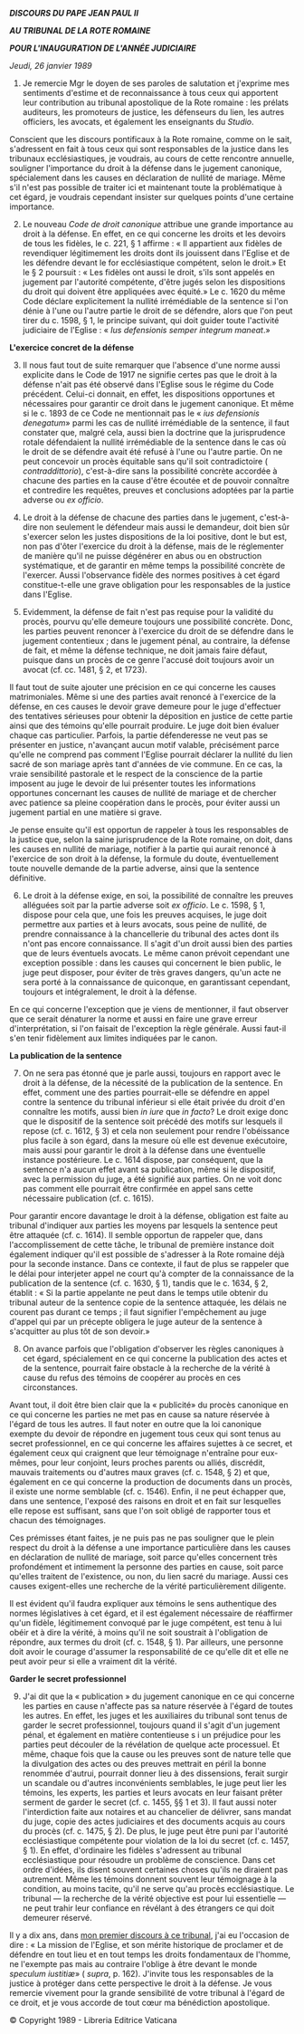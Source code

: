 ***DISCOURS DU PAPE JEAN PAUL II***

***AU TRIBUNAL DE LA ROTE ROMAINE***

***POUR L'INAUGURATION DE L'ANNÉE JUDICIAIRE***

*Jeudi, 26 janvier 1989*

1. Je remercie Mgr le doyen de ses paroles de salutation et j'exprime mes sentiments d'estime et de reconnaissance à tous ceux qui apportent leur contribution au tribunal apostolique de la Rote romaine : les prélats auditeurs, les promoteurs de justice, les défenseurs du lien, les autres officiers, les avocats, et également les enseignants du *Studio*.

Conscient que les discours pontificaux à la Rote romaine, comme on le sait, s'adressent en fait à tous ceux qui sont responsables de la justice dans les tribunaux ecclésiastiques, je voudrais, au cours de cette rencontre annuelle, souligner l'importance du droit à la défense dans le jugement canonique, spécialement dans les causes en déclaration de nullité de mariage. Même s'il n'est pas possible de traiter ici et maintenant toute la problématique à cet égard, je voudrais cependant insister sur quelques points d'une certaine importance.

2. Le nouveau *Code de droit canonique* attribue une grande importance au droit à la défense. En effet, en ce qui concerne les droits et les devoirs de tous les fidèles, le c. 221, § 1 affirme : « Il appartient aux fidèles de revendiquer légitimement les droits dont ils jouissent dans l'Eglise et de les défendre devant le for ecclésiastique compétent, selon le droit.» Et le § 2 poursuit : « Les fidèles ont aussi le droit, s'ils sont appelés en jugement par l'autorité compétente, d'être jugés selon les dispositions du droit qui doivent être appliquées avec équité.» Le c. 1620 du même Code déclare explicitement la nullité irrémédiable de la sentence si l'on dénie à l'une ou l'autre partie le droit de se défendre, alors que l'on peut tirer du c. 1598, § 1, le principe suivant, qui doit guider toute l'activité judiciaire de l'Eglise : « *Ius defensionis semper integrum maneat*.»

**L'exercice concret de la défense**

3. Il nous faut tout de suite remarquer que l'absence d'une norme aussi explicite dans le Code de 1917 ne signifie certes pas que le droit à la défense n'ait pas été observé dans l'Eglise sous le régime du Code précédent. Celui-ci donnait, en effet, les dispositions opportunes et nécessaires pour garantir ce droit dans le jugement canonique. Et même si le c. 1893 de ce Code ne mentionnait pas le « *ius defensionis denegatum*» parmi les cas de nullité irrémédiable de la sentence, il faut constater que, malgré cela, aussi bien la doctrine que la jurisprudence rotale défendaient la nullité irrémédiable de la sentence dans le cas où le droit de se défendre avait été refusé à l'une ou l'autre partie. On ne peut concevoir un procès équitable sans qu'il soit contradictoire ( *contraddittorio*), c'est-à-dire sans la possibilité concrète accordée à chacune des parties en la cause d'être écoutée et de pouvoir connaître et contredire les requêtes, preuves et conclusions adoptées par la partie adverse ou *ex officio*.

4. Le droit à la défense de chacune des parties dans le jugement, c'est-à-dire non seulement le défendeur mais aussi le demandeur, doit bien sûr s'exercer selon les justes dispositions de la loi positive, dont le but est, non pas d'ôter l'exercice du droit à la défense, mais de le réglementer de manière qu'il ne puisse dégénérer en abus ou en obstruction systématique, et de garantir en même temps la possibilité concrète de l'exercer. Aussi l'observance fidèle des normes positives à cet égard constitue-t-elle une grave obligation pour les responsables de la justice dans l'Eglise.

5. Evidemment, la défense de fait n'est pas requise pour la validité du procès, pourvu qu'elle demeure toujours une possibilité concrète. Donc, les parties peuvent renoncer à l'exercice du droit de se défendre dans le jugement contentieux ; dans le jugement pénal, au contraire, la défense de fait, et même la défense technique, ne doit jamais faire défaut, puisque dans un procès de ce genre l'accusé doit toujours avoir un avocat (cf. cc. 1481, § 2, et 1723).

Il faut tout de suite ajouter une précision en ce qui concerne les causes matrimoniales. Même si une des parties avait renoncé à l'exercice de la défense, en ces causes le devoir grave demeure pour le juge d'effectuer des tentatives sérieuses pour obtenir la déposition en justice de cette partie ainsi que des témoins qu'elle pourrait produire. Le juge doit bien évaluer chaque cas particulier. Parfois, la partie défenderesse ne veut pas se présenter en justice, n'avançant aucun motif valable, précisément parce qu'elle ne comprend pas comment l'Eglise pourrait déclarer la nullité du lien sacré de son mariage après tant d'années de vie commune. En ce cas, la vraie sensibilité pastorale et le respect de la conscience de la partie imposent au juge le devoir de lui présenter toutes les informations opportunes concernant les causes de nullité de mariage et de chercher avec patience sa pleine coopération dans le procès, pour éviter aussi un jugement partial en une matière si grave.

Je pense ensuite qu'il est opportun de rappeler à tous les responsables de la justice que, selon la saine jurisprudence de la Rote romaine, on doit, dans les causes en nullité de mariage, notifier à la partie qui aurait renoncé à l'exercice de son droit à la défense, la formule du doute, éventuellement toute nouvelle demande de la partie adverse, ainsi que la sentence définitive.

6. Le droit à la défense exige, en soi, la possibilité de connaître les preuves alléguées soit par la partie adverse soit *ex officio*. Le c. 1598, § 1, dispose pour cela que, une fois les preuves acquises, le juge doit permettre aux parties et à leurs avocats, sous peine de nullité, de prendre connaissance à la chancellerie du tribunal des actes dont ils n'ont pas encore connaissance. Il s'agit d'un droit aussi bien des parties que de leurs éventuels avocats. Le même canon prévoit cependant une exception possible : dans les causes qui concernent le bien public, le juge peut disposer, pour éviter de très graves dangers, qu'un acte ne sera porté à la connaissance de quiconque, en garantissant cependant, toujours et intégralement, le droit à la défense.

En ce qui concerne l'exception que je viens de mentionner, il faut observer que ce serait dénaturer la norme et aussi en faire une grave erreur d'interprétation, si l'on faisait de l'exception la règle générale. Aussi faut-il s'en tenir fidèlement aux limites indiquées par le canon.

**La publication de la sentence**

7. On ne sera pas étonné que je parle aussi, toujours en rapport avec le droit à la défense, de la nécessité de la publication de la sentence. En effet, comment une des parties pourrait-elle se défendre en appel contre la sentence du tribunal inférieur si elle était privée du droit d'en connaître les motifs, aussi bien *in iure* que *in facto*? Le droit exige donc que le dispositif de la sentence soit précédé des motifs sur lesquels il repose (cf. c. 1612, § 3) et cela non seulement pour rendre l'obéissance plus facile à son égard, dans la mesure où elle est devenue exécutoire, mais aussi pour garantir le droit à la défense dans une éventuelle instance postérieure. Le c. 1614 dispose, par conséquent, que la sentence n'a aucun effet avant sa publication, même si le dispositif, avec la permission du juge, a été signifié aux parties. On ne voit donc pas comment elle pourrait être confirmée en appel sans cette nécessaire publication (cf. c. 1615).

Pour garantir encore davantage le droit à la défense, obligation est faite au tribunal d'indiquer aux parties les moyens par lesquels la sentence peut être attaquée (cf. c. 1614). Il semble opportun de rappeler que, dans l'accomplissement de cette tâche, le tribunal de première instance doit également indiquer qu'il est possible de s'adresser à la Rote romaine déjà pour la seconde instance. Dans ce contexte, il faut de plus se rappeler que le délai pour interjeter appel ne court qu'à compter de la connaissance de la publication de la sentence (cf. c. 1630, § 1), tandis que le c. 1634, § 2, établit : « Si la partie appelante ne peut dans le temps utile obtenir du tribunal auteur de la sentence copie de la sentence attaquée, les délais ne courent pas durant ce temps ; il faut signifier l'empêchement au juge d'appel qui par un précepte obligera le juge auteur de la sentence à s'acquitter au plus tôt de son devoir.»

8. On avance parfois que l'obligation d'observer les règles canoniques à cet égard, spécialement en ce qui concerne la publication des actes et de la sentence, pourrait faire obstacle à la recherche de la vérité à cause du refus des témoins de coopérer au procès en ces circonstances.

Avant tout, il doit être bien clair que la « publicité» du procès canonique en ce qui concerne les parties ne met pas en cause sa nature réservée à l'égard de tous les autres. Il faut noter en outre que la loi canonique exempte du devoir de répondre en jugement tous ceux qui sont tenus au secret professionnel, en ce qui concerne les affaires sujettes à ce secret, et également ceux qui craignent que leur témoignage n'entraîne pour eux-mêmes, pour leur conjoint, leurs proches parents ou alliés, discrédit, mauvais traitements ou d'autres maux graves (cf. c. 1548, § 2) et que, également en ce qui concerne la production de documents dans un procès, il existe une norme semblable (cf. c. 1546). Enfin, il ne peut échapper que, dans une sentence, l'exposé des raisons en droit et en fait sur lesquelles elle repose est suffisant, sans que l'on soit obligé de rapporter tous et chacun des témoignages.

Ces prémisses étant faites, je ne puis pas ne pas souligner que le plein respect du droit à la défense a une importance particulière dans les causes en déclaration de nullité de mariage, soit parce qu'elles concernent très profondément et intimement la personne des parties en cause, soit parce qu'elles traitent de l'existence, ou non, du lien sacré du mariage. Aussi ces causes exigent-elles une recherche de la vérité particulièrement diligente.

Il est évident qu'il faudra expliquer aux témoins le sens authentique des normes législatives à cet égard, et il est également nécessaire de réaffirmer qu'un fidèle, légitimement convoqué par le juge compétent, est tenu à lui obéir et à dire la vérité, à moins qu'il ne soit soustrait à l'obligation de répondre, aux termes du droit (cf. c. 1548, § 1). Par ailleurs, une personne doit avoir le courage d'assumer la responsabilité de ce qu'elle dit et elle ne peut avoir peur si elle a vraiment dit la vérité.

**Garder le secret professionnel**

9. J'ai dit que la « publication » du jugement canonique en ce qui concerne les parties en cause n'affecte pas sa nature réservée à l'égard de toutes les autres. En effet, les juges et les auxiliaires du tribunal sont tenus de garder le secret professionnel, toujours quand il s'agit d'un jugement pénal, et également en matière contentieuse s i un préjudice pour les parties peut découler de la révélation de quelque acte processuel. Et même, chaque fois que la cause ou les preuves sont de nature telle que la divulgation des actes ou des preuves mettrait en péril la bonne renommée d'autrui, pourrait donner lieu à des dissensions, ferait surgir un scandale ou d'autres inconvénients semblables, le juge peut lier les témoins, les experts, les parties et leurs avocats en leur faisant prêter serment de garder le secret (cf. c. 1455, §§ 1 et 3). Il faut aussi noter l'interdiction faite aux notaires et au chancelier de délivrer, sans mandat du juge, copie des actes judiciaires et des documents acquis au cours du procès (cf. c. 1475, § 2). De plus, le juge peut être puni par l'autorité ecclésiastique compétente pour violation de la loi du secret (cf. c. 1457, § 1). En effet, d'ordinaire les fidèles s'adressent au tribunal ecclésiastique pour résoudre un problème de conscience. Dans cet ordre d'idées, ils disent souvent certaines choses qu'ils ne diraient pas autrement. Même les témoins donnent souvent leur témoignage à la condition, au moins tacite, qu'il ne serve qu'au procès ecclésiastique. Le tribunal — la recherche de la vérité objective est pour lui essentielle — ne peut trahir leur confiance en révélant à des étrangers ce qui doit demeurer réservé.

Il y a dix ans, dans [mon premier discours à ce tribunal](http://www.vatican.va/holy_father/john_paul_ii/speeches/1979/february/documents/hf_jp-ii_spe_19790217_roman-rota_fr.html), j'ai eu l'occasion de dire : « La mission de l'Eglise, et son mérite historique de proclamer et de défendre en tout lieu et en tout temps les droits fondamentaux de l'homme, ne l'exempte pas mais au contraire l'oblige à être devant le monde *speculum iustitiæ*» ( *supra*, p. 162). J'invite tous les responsables de la justice à protéger dans cette perspective le droit à la défense. Je vous remercie vivement pour la grande sensibilité de votre tribunal à l'égard de ce droit, et je vous accorde de tout cœur ma bénédiction apostolique.

© Copyright 1989 - Libreria Editrice Vaticana